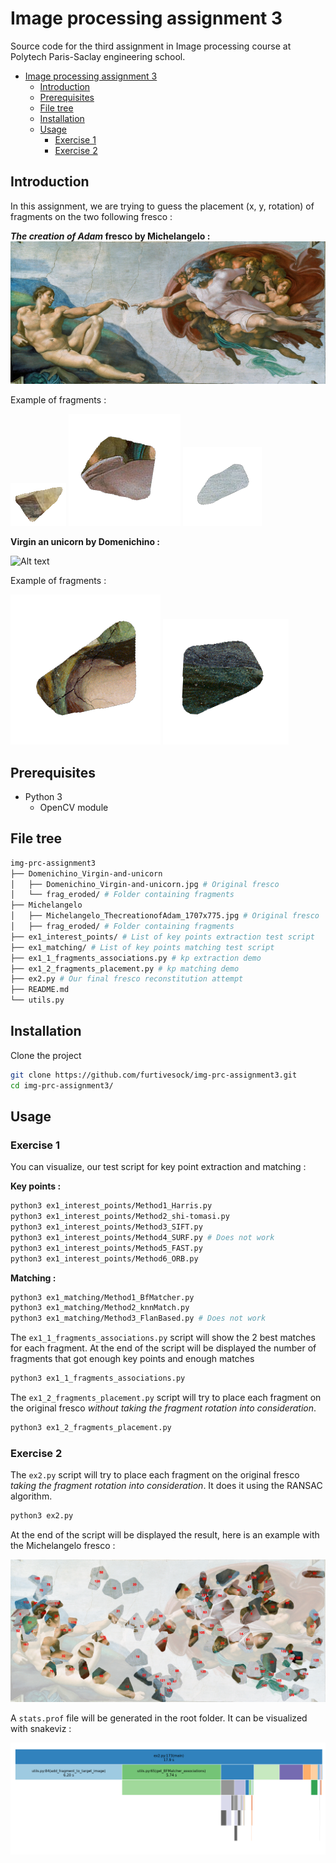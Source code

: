 # Image processing assignment 3

Source code for the third assignment in Image processing course at Polytech Paris-Saclay engineering school.

- [Image processing assignment 3](#image-processing-assignment-3)
  - [Introduction](#introduction)
  - [Prerequisites](#prerequisites)
  - [File tree](#file-tree)
  - [Installation](#installation)
  - [Usage](#usage)
    - [Exercise 1](#exercise-1)
    - [Exercise 2](#exercise-2)

## Introduction

In this assignment, we are trying to guess the placement (x, y, rotation) of fragments on the two following fresco :

***The creation of Adam* fresco by Michelangelo :**
![Alt text](Michelangelo/Michelangelo_ThecreationofAdam_1707x775.jpg?raw=true "Michelangelo - The creation of Adam fresco")

Example of fragments :

![Alt text](Michelangelo/frag_eroded/frag_eroded_0.png?raw=true "Michelangelo - fragment 1")
![Alt text](Michelangelo/frag_eroded/frag_eroded_9.png?raw=true "Michelangelo - fragment 10")
![Alt text](Michelangelo/frag_eroded/frag_eroded_99.png?raw=true "Michelangelo - fragment 100")

**Virgin an unicorn by Domenichino :**

![Alt text](Domenichino_Virgin-and-unicorn/Domenichino_Virgin-and-unicorn.jpg?raw=true "Virgin an unicorn by Domenichino fresco")

Example of fragments :

![Alt text](Domenichino_Virgin-and-unicorn/frag_eroded/frag_eroded_18.png?raw=true "Michelangelo - fragment 10")
![Alt text](Domenichino_Virgin-and-unicorn/frag_eroded/frag_eroded_99.png?raw=true "Michelangelo - fragment 100")

## Prerequisites

- Python 3
  - OpenCV module

## File tree

```sh
img-prc-assignment3
├── Domenichino_Virgin-and-unicorn
│   ├── Domenichino_Virgin-and-unicorn.jpg # Original fresco
│   └── frag_eroded/ # Folder containing fragments
├── Michelangelo
│   ├── Michelangelo_ThecreationofAdam_1707x775.jpg # Original fresco
│   ├── frag_eroded/ # Folder containing fragments
├── ex1_interest_points/ # List of key points extraction test script
├── ex1_matching/ # List of key points matching test script
├── ex1_1_fragments_associations.py # kp extraction demo
├── ex1_2_fragments_placement.py # kp matching demo
├── ex2.py # Our final fresco reconstitution attempt
├── README.md
└── utils.py
```

## Installation

Clone the project

```sh
git clone https://github.com/furtivesock/img-prc-assignment3.git
cd img-prc-assignment3/
```

## Usage

### Exercise 1

You can visualize, our test script for key point extraction and matching :

**Key points :**
```sh
python3 ex1_interest_points/Method1_Harris.py
python3 ex1_interest_points/Method2_shi-tomasi.py
python3 ex1_interest_points/Method3_SIFT.py
python3 ex1_interest_points/Method4_SURF.py # Does not work
python3 ex1_interest_points/Method5_FAST.py
python3 ex1_interest_points/Method6_ORB.py
```

**Matching :**

```sh
python3 ex1_matching/Method1_BfMatcher.py
python3 ex1_matching/Method2_knnMatch.py
python3 ex1_matching/Method3_FlanBased.py # Does not work
```
The `ex1_1_fragments_associations.py` script will show the 2 best matches for each fragment. At the end of the script will be displayed the number of fragments that got enough key points and enough matches

```sh
python3 ex1_1_fragments_associations.py
```

The `ex1_2_fragments_placement.py` script will try to place each fragment on the original fresco _without taking the fragment rotation into consideration_.

```sh
python3 ex1_2_fragments_placement.py
```

### Exercise 2

The `ex2.py` script will try to place each fragment on the original fresco _taking the fragment rotation into consideration_. It does it using the RANSAC algorithm.

```sh
python3 ex2.py
```
At the end of the script will be displayed the result, here is an example with the Michelangelo fresco :

![Alt text](result_Michelangelo_10000ite.png?raw=true "Result exemple")

A `stats.prof` file will be generated in the root folder. It can be visualized with snakeviz :

![Alt text](stats.png?raw=true "Performance stats")